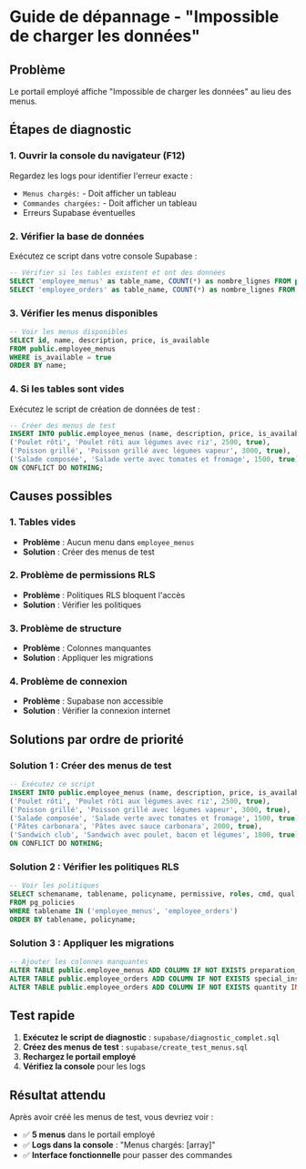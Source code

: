 # Guide de dépannage - "Impossible de charger les données"

## Problème
Le portail employé affiche "Impossible de charger les données" au lieu des menus.

## Étapes de diagnostic

### 1. Ouvrir la console du navigateur (F12)
Regardez les logs pour identifier l'erreur exacte :
- `Menus chargés:` - Doit afficher un tableau
- `Commandes chargées:` - Doit afficher un tableau
- Erreurs Supabase éventuelles

### 2. Vérifier la base de données
Exécutez ce script dans votre console Supabase :
```sql
-- Vérifier si les tables existent et ont des données
SELECT 'employee_menus' as table_name, COUNT(*) as nombre_lignes FROM public.employee_menus;
SELECT 'employee_orders' as table_name, COUNT(*) as nombre_lignes FROM public.employee_orders;
```

### 3. Vérifier les menus disponibles
```sql
-- Voir les menus disponibles
SELECT id, name, description, price, is_available
FROM public.employee_menus
WHERE is_available = true
ORDER BY name;
```

### 4. Si les tables sont vides
Exécutez le script de création de données de test :
```sql
-- Créer des menus de test
INSERT INTO public.employee_menus (name, description, price, is_available) VALUES
('Poulet rôti', 'Poulet rôti aux légumes avec riz', 2500, true),
('Poisson grillé', 'Poisson grillé avec légumes vapeur', 3000, true),
('Salade composée', 'Salade verte avec tomates et fromage', 1500, true)
ON CONFLICT DO NOTHING;
```

## Causes possibles

### 1. Tables vides
- **Problème** : Aucun menu dans `employee_menus`
- **Solution** : Créer des menus de test

### 2. Problème de permissions RLS
- **Problème** : Politiques RLS bloquent l'accès
- **Solution** : Vérifier les politiques

### 3. Problème de structure
- **Problème** : Colonnes manquantes
- **Solution** : Appliquer les migrations

### 4. Problème de connexion
- **Problème** : Supabase non accessible
- **Solution** : Vérifier la connexion internet

## Solutions par ordre de priorité

### Solution 1 : Créer des menus de test
```sql
-- Exécutez ce script
INSERT INTO public.employee_menus (name, description, price, is_available) VALUES
('Poulet rôti', 'Poulet rôti aux légumes avec riz', 2500, true),
('Poisson grillé', 'Poisson grillé avec légumes vapeur', 3000, true),
('Salade composée', 'Salade verte avec tomates et fromage', 1500, true),
('Pâtes carbonara', 'Pâtes avec sauce carbonara', 2000, true),
('Sandwich club', 'Sandwich avec poulet, bacon et légumes', 1800, true)
ON CONFLICT DO NOTHING;
```

### Solution 2 : Vérifier les politiques RLS
```sql
-- Voir les politiques
SELECT schemaname, tablename, policyname, permissive, roles, cmd, qual
FROM pg_policies 
WHERE tablename IN ('employee_menus', 'employee_orders')
ORDER BY tablename, policyname;
```

### Solution 3 : Appliquer les migrations
```sql
-- Ajouter les colonnes manquantes
ALTER TABLE public.employee_menus ADD COLUMN IF NOT EXISTS preparation_time INTEGER DEFAULT 30 NOT NULL;
ALTER TABLE public.employee_orders ADD COLUMN IF NOT EXISTS special_instructions TEXT;
ALTER TABLE public.employee_orders ADD COLUMN IF NOT EXISTS quantity INTEGER DEFAULT 1 NOT NULL;
```

## Test rapide

1. **Exécutez le script de diagnostic** : `supabase/diagnostic_complet.sql`
2. **Créez des menus de test** : `supabase/create_test_menus.sql`
3. **Rechargez le portail employé**
4. **Vérifiez la console** pour les logs

## Résultat attendu

Après avoir créé les menus de test, vous devriez voir :
- ✅ **5 menus** dans le portail employé
- ✅ **Logs dans la console** : "Menus chargés: [array]"
- ✅ **Interface fonctionnelle** pour passer des commandes









